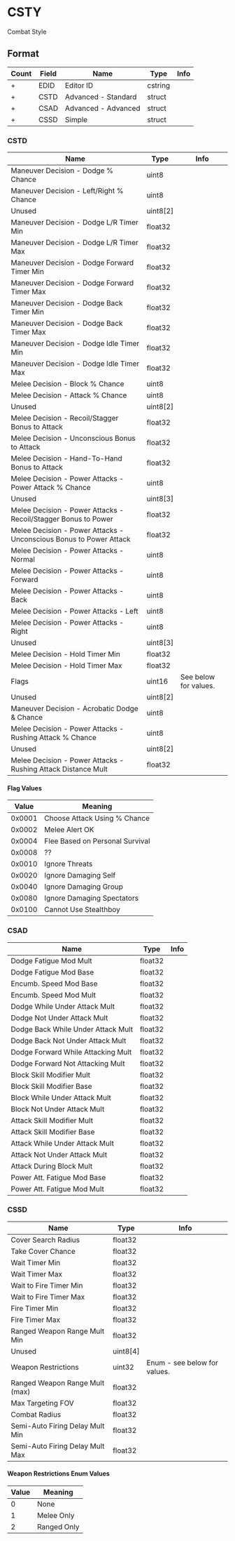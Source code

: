 CSTY
====

Combat Style

## Format

Count | Field | Name | Type | Info
------|-------|------|------|-----
+ | EDID | Editor ID | cstring |
+ | CSTD | Advanced - Standard | struct |
+ | CSAD | Advanced - Advanced | struct |
+ | CSSD | Simple | struct |

### CSTD

Name | Type | Info
-----|------|-----
Maneuver Decision - Dodge % Chance | uint8 |
Maneuver Decision - Left/Right % Chance | uint8 |
Unused | uint8[2] |
Maneuver Decision - Dodge L/R Timer Min | float32 |
Maneuver Decision - Dodge L/R Timer Max | float32 |
Maneuver Decision - Dodge Forward Timer Min | float32 |
Maneuver Decision - Dodge Forward Timer Max | float32 |
Maneuver Decision - Dodge Back Timer Min | float32 |
Maneuver Decision - Dodge Back Timer Max | float32 |
Maneuver Decision - Dodge Idle Timer Min | float32 |
Maneuver Decision - Dodge Idle Timer Max | float32 |
Melee Decision - Block % Chance | uint8 |
Melee Decision - Attack % Chance | uint8 |
Unused | uint8[2] |
Melee Decision - Recoil/Stagger Bonus to Attack | float32 |
Melee Decision - Unconscious Bonus to Attack | float32 |
Melee Decision - Hand-To-Hand Bonus to Attack | float32 |
Melee Decision - Power Attacks - Power Attack % Chance | uint8 |
Unused | uint8[3] |
Melee Decision - Power Attacks - Recoil/Stagger Bonus to Power | float32 |
Melee Decision - Power Attacks - Unconscious Bonus to Power Attack | float32 |
Melee Decision - Power Attacks - Normal | uint8 |
Melee Decision - Power Attacks - Forward | uint8 |
Melee Decision - Power Attacks - Back | uint8 |
Melee Decision - Power Attacks - Left | uint8 |
Melee Decision - Power Attacks - Right | uint8 |
Unused | uint8[3] |
Melee Decision - Hold Timer Min | float32 |
Melee Decision - Hold Timer Max | float32 |
Flags | uint16 | See below for values.
Unused | uint8[2] |
Maneuver Decision - Acrobatic Dodge & Chance | uint8 |
Melee Decision - Power Attacks - Rushing Attack % Chance | uint8 |
Unused | uint8[2] |
Melee Decision - Power Attacks - Rushing Attack Distance Mult | float32 |
 
#### Flag Values

Value | Meaning
------|--------
0x0001 | Choose Attack Using % Chance
0x0002 | Melee Alert OK
0x0004 | Flee Based on Personal Survival
0x0008 | ??
0x0010 | Ignore Threats
0x0020 | Ignore Damaging Self
0x0040 | Ignore Damaging Group
0x0080 | Ignore Damaging Spectators
0x0100 | Cannot Use Stealthboy
 
 
### CSAD

Name | Type | Info
-----|------|-----
Dodge Fatigue Mod Mult | float32 |
Dodge Fatigue Mod Base | float32 |
Encumb. Speed Mod Base | float32 |
Encumb. Speed Mod Mult | float32 |
Dodge While Under Attack Mult | float32 |
Dodge Not Under Attack Mult | float32 |
Dodge Back While Under Attack Mult | float32 |
Dodge Back Not Under Attack Mult | float32 |
Dodge Forward While Attacking Mult | float32 |
Dodge Forward Not Attacking Mult | float32 |
Block Skill Modifier Mult | float32 |
Block Skill Modifier Base | float32 |
Block While Under Attack Mult | float32 |
Block Not Under Attack Mult | float32 |
Attack Skill Modifier Mult | float32 |
Attack Skill Modifier Base | float32 |
Attack While Under Attack Mult | float32 |
Attack Not Under Attack Mult | float32 |
Attack During Block Mult | float32 |
Power Att. Fatigue Mod Base | float32 |
Power Att. Fatigue Mod Mult | float32 |

### CSSD

Name | Type | Info
-----|------|-----
Cover Search Radius | float32 |
Take Cover Chance | float32 |
Wait Timer Min | float32 |
Wait Timer Max | float32 |
Wait to Fire Timer Min | float32 |
Wait to Fire Timer Max | float32 |
Fire Timer Min | float32 |
Fire Timer Max | float32 |
Ranged Weapon Range Mult Min | float32 |
Unused | uint8[4] |
Weapon Restrictions | uint32 | Enum - see below for values.
Ranged Weapon Range Mult (max) | float32 |
Max Targeting FOV | float32 |
Combat Radius | float32 |
Semi-Auto Firing Delay Mult Min | float32 |
Semi-Auto Firing Delay Mult Max | float32 |

#### Weapon Restrictions Enum Values

Value | Meaning
------|--------
0 | None
1 | Melee Only
2 | Ranged Only
